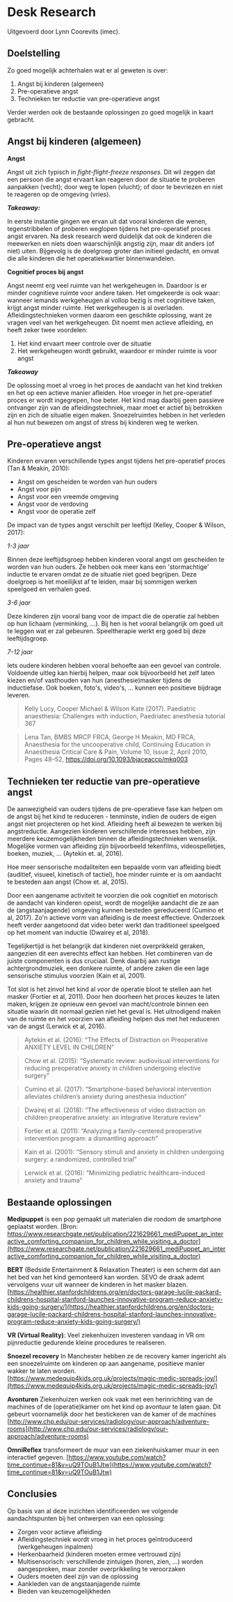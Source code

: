# Desk Research

Uitgevoerd door Lynn Coorevits (imec).

## Doelstelling

Zo goed mogelijk achterhalen wat er al geweten is over:

1. Angst bij kinderen (algemeen)
2. Pre-operatieve angst
3. Technieken ter reductie van pre-operatieve angst

Verder werden ook de bestaande oplossingen zo goed mogelijk in kaart gebracht.

## Angst bij kinderen (algemeen)

**Angst**

Angst uit zich typisch in _fight-flight-freeze responses_. Dit wil zeggen dat een persoon die angst ervaart kan reageren door de situatie te proberen aanpakken (vecht); door weg te lopen (vlucht); of door te bevriezen en niet te reageren op de omgeving (vries).

_***Takeaway:***_

In eerste instantie gingen we ervan uit dat vooral kinderen die wenen, tegenstribbelen of proberen weglopen tijdens het pre-operatief proces angst ervaren. Na desk research werd duidelijk dat ook de kinderen die meewerken en niets doen waarschijnlijk angstig zijn, maar dit anders (of niet) uiten.
Bijgevolg is de doelgroep groter dan initieel gedacht, en omvat die alle kinderen die het operatiekwartier binnenwandelen. 

**Cognitief proces bij angst**

Angst neemt erg veel ruimte van het werkgeheugen in. Daardoor is er minder cognitieve ruimte voor andere taken. Het omgekeerde is ook waar: wanneer iemands werkgeheugen al vollop bezig is met cognitieve taken, krijgt angst minder ruimte. Het werkgeheugen is al overladen. Afleidingstechnieken vormen daarom een geschikte oplossing, want ze vragen veel van het werkgeheugen. Dit noemt men actieve afleiding, en heeft zeker twee voordelen: 

1. Het kind ervaart meer controle over de situatie
2. Het werkgeheugen wordt gebruikt, waardoor er minder ruimte is voor angst 

***_Takeaway_***

De oplossing moet al vroeg in het proces de aandacht van het kind trekken en het op een actieve manier afleiden. Hoe vroeger in het pre-operatief proces er wordt ingegrepen, hoe beter. 
Het kind mag daarbij geen passieve ontvanger zijn van de afleidingstechniek, maar moet er actief bij betrokken zijn en zich de situatie eigen maken.
Snoezelruimtes hebben in het verleden al hun nut bewezen om angst of stress bij kinderen weg te werken. 


## Pre-operatieve angst

Kinderen ervaren verschillende types angst tijdens het pre-operatief proces (Tan & Meakin, 2010): 

* Angst om gescheiden te worden van hun ouders
* Angst voor pijn
* Angst voor een vreemde omgeving 
* Angst voor de verdoving
* Angst voor de operatie zelf 

De impact van de types angst verschilt per leeftijd (Kelley, Cooper & Wilson, 2017):

_1-3 jaar_

Binnen deze leeftijdsgroep hebben kinderen vooral angst om gescheiden te worden van hun ouders. Ze hebben ook meer kans een 'stormachtige' inductie te ervaren omdat ze de situatie niet goed begrijpen. Deze doelgroep is het moeilijkst af te leiden, maar bij sommigen werken speelgoed en verhalen goed.

_3-6 jaar_

Deze kinderen zijn vooral bang voor de impact die de operatie zal hebben op hun lichaam (verminking, ...). Bij hen is het vooral belangrijk om goed uit te leggen wat er zal gebeuren. Speeltherapie werkt erg goed bij deze leeftijdsgroep.

_7-12 jaar_

Iets oudere kinderen hebben vooral behoefte aan een gevoel van controle. Voldoende uitleg kan hierbij helpen, maar ook bijvoorbeeld het zelf laten kiezen en/of vasthouden van hun (anesthesie)masker tijdens de inductiefase. Ook boeken, foto's, video's, ... kunnen een positieve bijdrage leveren. 

> Kelly Lucy, Cooper Michael & Wilson Kate (2017). Paediatric anaesthesia: Challenges with induction, Paedriatec anesthesia tutorial 367

> Lena Tan, BMBS MRCP FRCA, George H Meakin, MD FRCA, Anaesthesia for the uncooperative child, Continuing Education in Anaesthesia Critical Care & Pain, Volume 10, Issue 2, April 2010, Pages 48–52, https://doi.org/10.1093/bjaceaccp/mkq003


## Technieken ter reductie van pre-operatieve angst

De aanwezigheid van ouders tijdens de pre-operatieve fase kan helpen om de angst bij het kind te reduceren - tenminste, indien de ouders de eigen angst niet projecteren op het kind. 
Afleiding heeft al bewezen te werken bij angstreductie. Aangezien kinderen verschillende interesses hebben, zijn meerdere keuzemogelijkheden binnen de afleidingstechnieken wenselijk. Mogelijke vormen van afleiding zijn bijvoorbeeld tekenfilms, videospelletjes, boeken, muziek, ... (Aytekin et. al, 2016). 

Hoe meer sensorische modaliteiten een bepaalde vorm van afleiding biedt (auditief, visueel, kinetisch of tactiel), hoe minder ruimte er is om aandacht te besteden aan angst (Chow et. al, 2015). 

Door een aangename activiteit te voorzien die ook cognitief en motorisch de aandacht van kinderen opeist, wordt de mogelijke aandacht die ze aan de (angstaanjagende) omgeving kunnen besteden gereduceerd (Cumino et al, 2017). Zo'n actieve vorm van afleiding is de meest effectieve. Onderzoek heeft verder aangetoond dat video beter werkt dan traditioneel speelgoed op het moment van inductie (Dwairey et al, 2018). 

Tegelijkertijd is het belangrijk dat kinderen niet overprikkeld geraken, aangezien dit een averechts effect kan hebben. Het combineren van de juiste componenten is dus cruciaal. Denk daarbij aan rustige achtergrondmuziek, een donkere ruimte, of andere zaken die een lage sensorische stimulus voorzien (Kain et al, 2001). 

Tot slot is het zinvol het kind al _voor_ de operatie bloot te stellen aan het masker (Fortier et al, 2011). Door hen doorheen het proces keuzes te laten maken, krijgen ze opnieuw een gevoel van macht/controle binnen een situatie waarin dit normaal gezien niet het geval is. Het uitnodigend maken van de ruimte en het voorzien van afleiding helpen dus met het reduceren van de angst (Lerwick et al, 2016). 

> Aytekin et al. (2016): “The Effects of Distraction on Preoperative ANXIETY LEVEL IN CHILDREN”

> Chow et al. (2015): “Systematic review: audiovisual interventions for reducing preoperative anxiety in children undergoing elective surgery”

> Cumino et al. (2017): “Smartphone-based behavioral intervention alleviates children’s anxiety during anesthesia induction”

> Dwairej et al. (2018): “The effectiveness of video distraction on children preoperative anxiety: an integrative literature review”

> Fortier et al. (2011): “Analyzing a family-centered preoperative intervention program: a dismantling approach”

> Kain et al. (2001): “Sensory stimuli and anxiety in children undergoing surgery: a randomized, controlled trial”

> Lerwick et al. (2016): “Minimizing pediatric healthcare-induced anxiety and trauma” 


## Bestaande oplossingen

**Medipuppet** is een pop gemaakt uit materialen die rondom de smartphone geplaatst worden. [Bron: https://www.researchgate.net/publication/221629661_mediPuppet_an_interactive_comforting_companion_for_children_while_visiting_a_doctor](https://www.researchgate.net/publication/221629661_mediPuppet_an_interactive_comforting_companion_for_children_while_visiting_a_doctor)

**BERT** (Bedside Entertainment & Relaxation Theater) is een scherm dat aan het bed van het kind gemonteerd kan worden. SEVO de draak ademt vervolgens vuur uit wanneer de kinderen in het masker blazen. [https://healthier.stanfordchildrens.org/en/doctors-garage-lucile-packard-childrens-hospital-stanford-launches-innovative-program-reduce-anxiety-kids-going-surgery/](https://healthier.stanfordchildrens.org/en/doctors-garage-lucile-packard-childrens-hospital-stanford-launches-innovative-program-reduce-anxiety-kids-going-surgery/)

**VR (Virtual Reality)**: Veel ziekenhuizen investeren vandaag in VR om pijnreductie gedurende kleine procedures te realiseren. 

**Snoezel recovery** In Manchester hebben ze de recovery kamer ingericht als een snoezelruimte om kinderen op aan aangename, positieve manier wakker te laten worden. [https://www.medequip4kids.org.uk/projects/magic-medic-spreads-joy/](https://www.medequip4kids.org.uk/projects/magic-medic-spreads-joy/)

**Avonturen** Ziekenhuizen werken ook vaak met een herinrichting van de machines of de (operatie)kamer om het kind op avontuur te laten gaan. Dit gebeurt voornamelijk door het bestickeren van de kamer of de machines [http://www.chp.edu/our-services/radiology/our-approach/adventure-rooms](http://www.chp.edu/our-services/radiology/our-approach/adventure-rooms)

**OmniReflex** transformeert de muur van een ziekenhuiskamer muur in een interactief gegeven. [https://www.youtube.com/watch?time_continue=81&v=uQ9TOuB1Jtw](https://www.youtube.com/watch?time_continue=81&v=uQ9TOuB1Jtw)



## Conclusies

Op basis van al deze inzichten identificeerden we volgende aandachtspunten bij het ontwerpen van een oplossing:

* Zorgen voor actieve afleiding 
* Afleidingstechniek wordt vroeg in het proces geïntroduceerd (werkgeheugen inpalmen)
* Herkenbaarheid (kinderen moeten ermee vertrouwd zijn)
* Multisensorisch: verschillende zintuigen (horen, zien, ...) worden aangesproken, maar zonder overprikkeling te veroorzaken
* Ouders moeten deel zijn van de oplossing 
* Aankleden van de angstaanjagende ruimte
* Bieden van keuzemogelijkheden